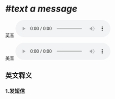 # ***\#text a message*** 
英音
<audio src="./media/text a message 1_AAC.aac" controls="controls"></audio>

美音
<audio src="./media/text a message2_AAC.aac" controls="controls"></audio>



  

英文释义
---
### 1.**发短信**  


